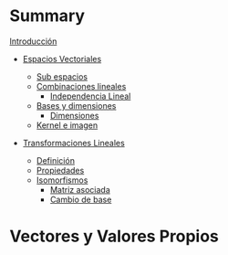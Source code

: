 # Summary

<!-- [Introducción](./Introducción.md) -->
[Introducción]()

- [Espacios Vectoriales](./EspaciosVectoriales/definición.md)
  - [Sub espacios](./EspaciosVectoriales/sub_espacios.md)
  - [Combinaciones lineales](./EspaciosVectoriales/combinaciones_lineales.md)
    - [Independencia Lineal](./EspaciosVectoriales/independencia_lineal.md)
  - [Bases y dimensiones](./EspaciosVectoriales/bases_y_dimensiones.md)
    - [Dimensiones](./EspaciosVectoriales/dimensiones.md)
  - [Kernel e imagen](./EspaciosVectoriales/kerne_e_imagen.md)

- [Transformaciones Lineales]()
  - [Definición]()
  - [Propiedades]()
  - [Isomorfismos]()
    - [Matriz asociada]()
    - [Cambio de base]()

# Vectores y Valores Propios
